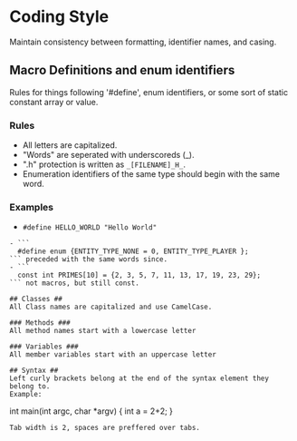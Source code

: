 # Coding Style #
Maintain consistency between formatting, identifier names, and casing.

## Macro Definitions and enum identifiers ##
Rules for things following '#define', enum identifiers, or some sort of static constant array or value.

### Rules ###
- All letters are capitalized.
- "Words" are seperated with underscoreds (_).
- ".h" protection is written as `_[FILENAME]_H_`.
- Enumeration identifiers of the same type should begin with the same word.

### Examples ###
- ```
  #define HELLO_WORLD "Hello World"
``` all caps, separated with underscore.
- ```
  #define enum {ENTITY_TYPE_NONE = 0, ENTITY_TYPE_PLAYER };
``` preceded with the same words since.
- ```
  const int PRIMES[10] = {2, 3, 5, 7, 11, 13, 17, 19, 23, 29};
``` not macros, but still const.

## Classes ##
All Class names are capitalized and use CamelCase.

### Methods ###
All method names start with a lowercase letter

### Variables ###
All member variables start with an uppercase letter

## Syntax ##
Left curly brackets belong at the end of the syntax element they belong to.
Example:
```
int main(int argc, char *argv) {
  int a = 2+2;
}
```
Tab width is 2, spaces are preffered over tabs.
